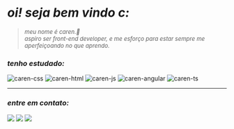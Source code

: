 # *oi! seja bem vindo c:*

> <font size="2">*meu nome é caren.🤎<br>aspiro ser front-end developer, e me esforço para estar sempre me aperfeiçoando no que aprendo.*</font>

### *tenho estudado:*
<div>
<img alt="caren-css" src="https://img.shields.io/badge/CSS3-1572B6?logo=css3&logoColor=fff&style=for-the-badge">
<img alt="caren-html" src="https://img.shields.io/badge/HTML5-E34F26?logo=html5&logoColor=fff&style=for-the-badge">
<img alt="caren-js" src="https://img.shields.io/badge/JavaScript-F7DF1E?logo=javascript&logoColor=000&style=for-the-badge">
<img alt="caren-angular" src="https://img.shields.io/badge/Angular-0F0F11?logo=angular&logoColor=fff&style=for-the-badge">
<img alt="caren-ts" src="https://img.shields.io/badge/TypeScript-3178C6?logo=typescript&logoColor=fff&style=for-the-badge">
</div>

---

### *entre em contato:*
<div>
<a href="mailto:caren.divino@gmail.com" target="_blank"><img src="https://img.shields.io/badge/-Gmail-%23333?style=for-the-badge&logo=gmail&logoColor=white" target="_blank"></a>
<a href="https://www.linkedin.com/in/carendvn/" target="_blank"><img src="https://img.shields.io/badge/-LinkedIn-%230077B5?style=for-the-badge&logo=linkedin&logoColor=white" target="_blank"></a>
<a href="https://www.instagram.com/carendivino/" target="_blank"><img src="https://img.shields.io/badge/-Instagram-%23E4405F?style=for-the-badge&logo=instagram&logoColor=white" target="_blank"></a>
</div>

